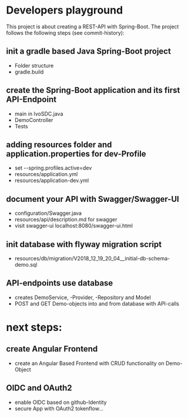 # Developers playground

This project is about creating a REST-API with Spring-Boot.
The project follows the following steps (see commit-history):


## init a gradle based Java Spring-Boot project
- Folder structure
- gradle.build

## create the Spring-Boot application and its first API-Endpoint
- main in IvoSDC.java
- DemoController
- Tests

## adding resources folder and application.properties for dev-Profile
- set --spring.profiles.active=dev 
- resources/application.yml
- resources/application-dev.yml

## document your API with Swagger/Swagger-UI
- configuration/Swagger.java
- resources/api/description.md for swagger
- visit swagger-ui localhost:8080/swagger-ui.html

## init database with flyway migration script
- resources/db/migration/V2018_12_19_20_04__initial-db-schema-demo.sql

## API-endpoints use database
- creates DemoService, -Provider, -Repository and Model
- POST and GET Demo-objects into and from database with API-calls

# next steps:
## create Angular Frontend
- create an Angular Based Frontend with CRUD functionality on Demo-Object

## OIDC and OAuth2
- enable OIDC based on github-Identity
- secure App with OAuth2 tokenflow... 